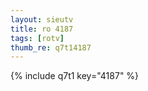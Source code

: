 ```yaml
--- 
layout: sieutv
title: ro 4187
tags: [rotv]
thumb_re: q7t14187
---
```

{% include q7t1 key="4187" %} 
